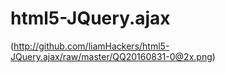 # html5-JQuery.ajax

(http://github.com/liamHackers/html5-JQuery.ajax/raw/master/QQ20160831-0@2x.png)
